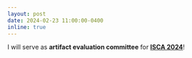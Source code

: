 ```yaml
---
layout: post
date: 2024-02-23 11:00:00-0400
inline: true
---
```


I will serve as <strong>artifact evaluation committee</strong> for <strong><a href="https://iscaconf.org/isca2024/">ISCA 2024</a></strong>!